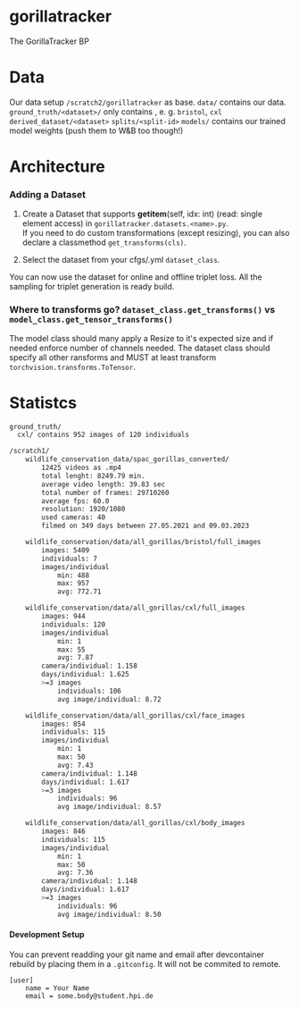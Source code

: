 # gorillatracker
The GorillaTracker BP


# Data
Our data setup `/scratch2/gorillatracker` as base.
`data/` contains our data.
    `ground_truth/<dataset>/` only contains , e. g. `bristol`, `cxl` 
    `derived_dataset/<dataset>`
    `splits/<split-id>`
`models/` contains our trained model weights (push them to W&B too though!)

# Architecture
### Adding a Dataset

1. Create a Dataset that supports __getitem__(self, idx: int) (read: single element access) in `gorillatracker.datasets.<name>.py`.  
If you need to do custom transformations (except resizing), you can also declare a classmethod `get_transforms(cls)`.

2. Select the dataset from your cfgs/<yourconfigname>.yml `dataset_class`.

You can now use the dataset for online and offline triplet loss. All the sampling 
for triplet generation is ready build. 

### Where to transforms go? `dataset_class.get_transforms()` vs  `model_class.get_tensor_transforms()`
The model class should many apply a Resize to it's expected size and if needed enforce number of channels needed.
The dataset class should specify all other ransforms and MUST at least transform `torchvision.transforms.ToTensor`.


# Statistcs

```bash
ground_truth/ 
  cxl/ contains 952 images of 120 individuals  
```
```bash
/scratch1/
    wildlife_conservation_data/spac_gorillas_converted/
        12425 videos as .mp4
        total lenght: 8249.79 min.
        average video length: 39.83 sec
        total number of frames: 29710260
        average fps: 60.0
        resolution: 1920/1080
        used cameras: 40
        filmed on 349 days between 27.05.2021 and 09.03.2023

    wildlife_conservation/data/all_gorillas/bristol/full_images
        images: 5409
        individuals: 7
        images/individual
            min: 488
            max: 957
            avg: 772.71

    wildlife_conservation/data/all_gorillas/cxl/full_images
        images: 944
        individuals: 120
        images/individual
            min: 1
            max: 55
            avg: 7.87
        camera/individual: 1.158
        days/individual: 1.625
	    >=3 images
	        individuals: 106
	        avg image/individual: 8.72

    wildlife_conservation/data/all_gorillas/cxl/face_images
        images: 854
        individuals: 115
        images/individual
            min: 1
            max: 50
            avg: 7.43
        camera/individual: 1.148
        days/individual: 1.617
	    >=3 images
	        individuals: 96
	        avg image/individual: 8.57

    wildlife_conservation/data/all_gorillas/cxl/body_images
        images: 846
        individuals: 115
        images/individual
            min: 1
            max: 50
            avg: 7.36
        camera/individual: 1.148
        days/individual: 1.617
	    >=3 images
	        individuals: 96
	        avg image/individual: 8.50
```


#### Development Setup
You can prevent readding your git name and email after devcontainer rebuild by 
placing them in a `.gitconfig`. It will not be commited to remote.

```
[user]
    name = Your Name
    email = some.body@student.hpi.de
``` 

